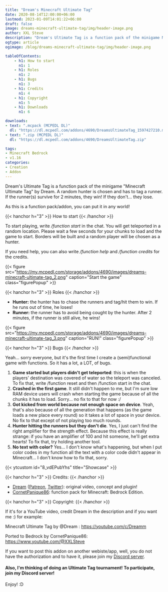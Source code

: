 ```yaml
---
title: "Dream's Minecraft Ultimate Tag"
date: 2020-08-14T12:00:00+06:00
lastmod: 2023-01-09T14:01:22+06:00
draft: false
image: dreams-minecraft-ultimate-tag/img/header-image.png
author: XXL Steve
description: "Dream's Ultimate Tag is a function pack of the minigame Minecraft Ultimate Tag by Dream. A random hunter is chosen and has to tag a runner. If the runner(s) survive for 2 minutes, they win! If they don't... they lose."
ogtype: article
ogimage: /blog/dreams-minecraft-ultimate-tag/img/header-image.png

tableOfContents:
    - h1: How to start
      n1: 1
    - h1: Roles
      n1: 2
    - h1: Bugs
      n1: 3
    - h1: Credits
      n1: 4
    - h1: Copyright
      n1: 5
    - h1: Downloads
      n1: 6

downloads:
- text: ".mcpack (MCPEDL DL)"
  dl: "https://dl.mcpedl.com/addons/4690/DreamsUltimateTag_1597427210.mcpack"
- text: ".zip (MCPEDL DL)"
  dl: "https://dl.mcpedl.com/addons/4690/DreamsUltimateTag.zip"

tags:
- Minecraft Bedrock
- v1.16
categories:
- Creation
- Addon
---
```


Dream's Ultimate Tag is a function pack of the minigame "Minecraft Ultimate Tag" by Dream. A random hunter is chosen and has to tag a runner. If the runner(s) survive for 2 minutes, they win! If they don't... they lose.

As this is a function pack/addon, you can put it in any world!

{{< hanchor h="3" >}}
How to start
{{< /hanchor >}}

To start playing, write */function start* in the chat. You will get teleported in a random location. Please wait a few seconds for your chunks to load and the game to start. Borders will be built and a random player will be chosen as a hunter. 



If you need help, you can also write */function help* and */function credits* for the credits.

{{< figure src="https://my.mcpedl.com/storage/addons/4690/images/dreams-minecraft-ultimate-tag_2.png" caption="Start the game" class="figurePopup" >}}

{{< hanchor h="3" >}}
Roles
{{< /hanchor >}}

- **Hunter:** the hunter has to chase the runners and tag/hit them to win. If he runs out of time, he loses!
- **Runner:** the runner has to avoid being cought by the hunter. After 2 minutes, if the runner is still alive, he wins!

{{< figure src="https://my.mcpedl.com/storage/addons/4690/images/dreams-minecraft-ultimate-tag_3.png" caption="RUN!" class="figurePopup" >}}

{{< hanchor h="3" >}}
Bugs
{{< /hanchor >}}

Yeah... sorry everyone, but it's the first time I create a (semi)functional game with functions. So it has a lot, a LOT, of bugs.

1. **Game started but players didn't get teleported**: this is when the players' destination was covered of water so the teleport was canceled. To fix that, write /function reset and then /function start in the chat.
2. **Crashed in the first game**. It still didn't happen to me, but I'm sure low RAM device users will crash when starting the game because of all the chunks it has to load. Sorry... no fix to that for now :/
3. **Got kicked from world because not enough space on device**. Yeah, that's also because of all the generation that happens (as the game loads a new place every round) so it takes a lot of space in your device. No fix to that except of not playing too much rounds.
4. **Hunter hitting the runners but they don't die**. Yes, I just can't find the right amplifier for the strength effect. Because this effect is really strange: if you have an amplifier of 100 and hit someone, he'll get extra hearts! To fix that, try holding another tool.
5. **No text with color?** Yes... I don't know what's happening, but when I put color codes in my function all the text with a color code didn't appear in Minecraft... I don't know how to fix that, sorry.

{{< ytcustom id="8_vdEPubYhs" title="Showcase" >}}

{{< hanchor h="3" >}}
Credits:
{{< /hanchor >}}

- [Dream](https://youtube.com/c/Dreamm) ([Patreon](https://patreon.com/DreamWasTaken), [Twitter](https://twitter.com/DreamWasTaken)): original video, concept and plugin!
- [CornetPanique86](https://www.youtube.com/@XXLSteve): function pack for Minecraft: Bedrock Edition.

{{< hanchor h="3" >}}
Copyright:
{{< /hanchor >}}

If it's for a YouTube video, credit Dream in the description and if you want me :) for example:

Minecraft Ultimate Tag by @Dream : https://youtube.com/c/Dreamm

Ported to Bedrock by CornetPanique86: https://www.youtube.com/@XXLSteve

If you want to post this addon on another webiste/app, well, you do not have the authorization and to have it, please join my [Discord server](https://discord.gg/dJJyryc).




#### Also, I'm thinking of doing an Ultimate Tag tournament! To participate, join my Discord server!

Enjoy! :D